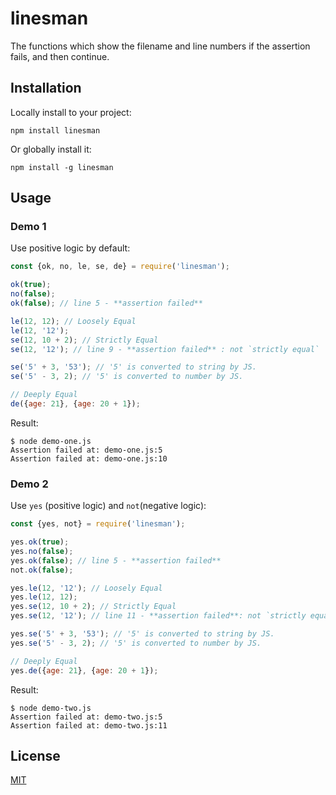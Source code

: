# linesman

The functions which show the filename and line numbers if the assertion fails, and then continue.

## Installation

Locally install to your project:

```shell script
npm install linesman
```

Or globally install it:

```shell script
npm install -g linesman
```

## Usage

### Demo 1

Use positive logic by default:

```javascript
const {ok, no, le, se, de} = require('linesman');

ok(true);
no(false);
ok(false); // line 5 - **assertion failed**

le(12, 12); // Loosely Equal
le(12, '12');
se(12, 10 + 2); // Strictly Equal
se(12, '12'); // line 9 - **assertion failed** : not `strictly equal`

se('5' + 3, '53'); // '5' is converted to string by JS.
se('5' - 3, 2); // '5' is converted to number by JS.

// Deeply Equal
de({age: 21}, {age: 20 + 1});
```

Result:

```
$ node demo-one.js
Assertion failed at: demo-one.js:5
Assertion failed at: demo-one.js:10
```

### Demo 2

Use `yes` (positive logic) and `not`(negative logic):

```javascript
const {yes, not} = require('linesman');

yes.ok(true);
yes.no(false);
yes.ok(false); // line 5 - **assertion failed**
not.ok(false);

yes.le(12, '12'); // Loosely Equal
yes.le(12, 12);
yes.se(12, 10 + 2); // Strictly Equal
yes.se(12, '12'); // line 11 - **assertion failed**: not `strictly equal`

yes.se('5' + 3, '53'); // '5' is converted to string by JS.
yes.se('5' - 3, 2); // '5' is converted to number by JS.

// Deeply Equal
yes.de({age: 21}, {age: 20 + 1});
```

Result:

```
$ node demo-two.js
Assertion failed at: demo-two.js:5
Assertion failed at: demo-two.js:11
```

## License
[MIT](https://choosealicense.com/licenses/mit/)
